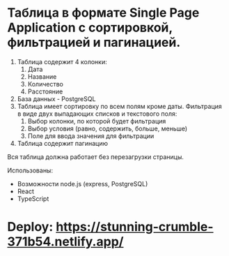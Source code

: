# Таблица в формате Single Page Application c сортировкой, фильтрацией и пагинацией.

1. Таблица содержит 4 колонки:
    1. Дата
    2. Название
    3. Количество
    4. Расстояние
2. База данных - PostgreSQL
3. Таблица имеет сортировку по всем полям кроме даты. Фильтрация в виде двух выпадающих списков и текстового поля:
    1. Выбор колонки, по которой будет фильтрация
    2. Выбор условия (равно, содержить, больше, меньше)
    3. Поле для ввода значения для фильтрации
4. Таблица содержит пагинацию

Вся таблица должна работает без перезагрузки страницы.

Использованы:

- Возможности node.js (express, PostgreSQL)
- React
- TypeScript

# Deploy: https://stunning-crumble-371b54.netlify.app/
